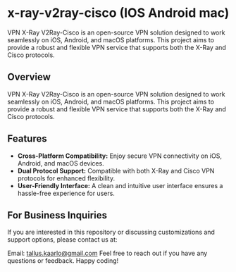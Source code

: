# x-ray-v2ray-cisco (IOS  Android mac)
VPN X-Ray V2Ray-Cisco is an open-source VPN solution designed to work seamlessly on iOS, Android, and macOS platforms. This project aims to provide a robust and flexible VPN service that supports both the X-Ray and Cisco protocols.

## Overview

VPN X-Ray V2Ray-Cisco is an open-source VPN solution designed to work seamlessly on iOS, Android, and macOS platforms. This project aims to provide a robust and flexible VPN service that supports both the X-Ray and Cisco protocols.

## Features

- **Cross-Platform Compatibility:** Enjoy secure VPN connectivity on iOS, Android, and macOS devices.
- **Dual Protocol Support:** Compatible with both X-Ray and Cisco VPN protocols for enhanced flexibility.
- **User-Friendly Interface:** A clean and intuitive user interface ensures a hassle-free experience for users.


## For Business Inquiries
If you are interested in this repository or discussing customizations and support options, please contact us at:

Email: tallus.kaarlo@gmail.com
Feel free to reach out if you have any questions or feedback. Happy coding!
